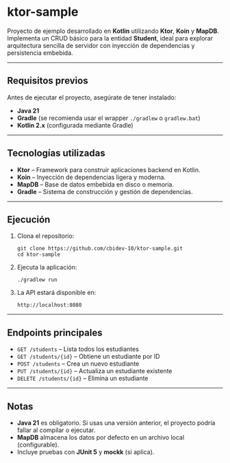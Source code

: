 # ktor-sample

Proyecto de ejemplo desarrollado en **Kotlin** utilizando **Ktor**, **Koin** y **MapDB**.  
Implementa un CRUD básico para la entidad **Student**, ideal para explorar arquitectura sencilla de servidor con inyección de dependencias y persistencia embebida.

---

## Requisitos previos

Antes de ejecutar el proyecto, asegúrate de tener instalado:

- **Java 21**
- **Gradle** (se recomienda usar el wrapper `./gradlew` o `gradlew.bat`)
- **Kotlin 2.x** (configurada mediante Gradle)

---

## Tecnologías utilizadas

- **Ktor** – Framework para construir aplicaciones backend en Kotlin.
- **Koin** – Inyección de dependencias ligera y moderna.
- **MapDB** – Base de datos embebida en disco o memoria.
- **Gradle** – Sistema de construcción y gestión de dependencias.

---

## Ejecución

1. Clona el repositorio:

   ```
   git clone https://github.com/cbidev-10/ktor-sample.git
   cd ktor-sample
   ```

2. Ejecuta la aplicación:

   ```
   ./gradlew run
   ```

3. La API estará disponible en:

   ```
   http://localhost:8080
   ```

---

## Endpoints principales

- `GET /students` – Lista todos los estudiantes
- `GET /students/{id}` – Obtiene un estudiante por ID
- `POST /students` – Crea un nuevo estudiante
- `PUT /students/{id}` – Actualiza un estudiante existente
- `DELETE /students/{id}` – Elimina un estudiante

---

## Notas

- **Java 21** es obligatorio. Si usas una versión anterior, el proyecto podría fallar al compilar o ejecutar.
- **MapDB** almacena los datos por defecto en un archivo local (configurable).
- Incluye pruebas con **JUnit 5** y **mockk** (si aplica).
```
